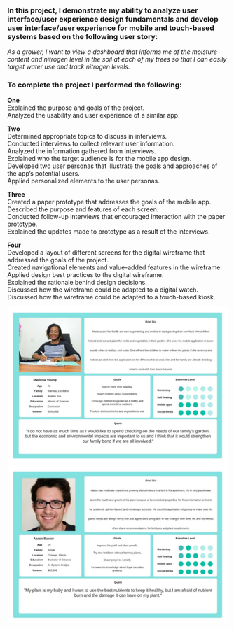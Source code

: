 <h3>In this project, I demonstrate my ability to analyze user interface/user experience design fundamentals
and develop user interface/user experience for mobile and touch-based systems based on the following user story:</h3>

<i>As a grower, I want to view a dashboard that informs me of the moisture content and nitrogen level in the soil at each of my trees so that I can easily target water use and track nitrogen levels.</i>

<h3>To complete the project I performed the following:</h3>

<b>One</b><br>
Explained the purpose and goals of the project.<br>
Analyzed the usability and user experience of a similar app.<br>

<b>Two</b><br>
Determined appropriate topics to discuss in interviews.<br>
Conducted interviews to collect relevant user information.<br>
Analyzed the information gathered from interviews.<br>
Explained who the target audience is for the mobile app design.<br>
Developed two user personas that illustrate the goals and approaches of the app’s potential users.<br>
Applied personalized elements to the user personas.<br>

<b>Three</b><br>
Created a paper prototype that addresses the goals of the mobile app.<br>
Described the purpose and features of each screen.<br>
Conducted follow-up interviews that encouraged interaction with the paper prototype.<br>
Explained the updates made to prototype as a result of the interviews.<br>

<b>Four</b><br>
Developed a layout of different screens for the digital wireframe that addressed the goals of the project.<br>
Created navigational elements and value-added features in the wireframe.<br>
Applied design best practices to the digital wireframe.<br>
Explained the rationale behind design decisions.<br>
Discussed how the wireframe could be adapted to a digital watch.<br>
Discussed how the wireframe could be adapted to a touch-based kiosk.<br>

<p align="center">
  <img src="https://github.com/paul4oliver/UI-UX-Design-1/blob/main/Assets/Persona1.jpg?raw=true">
  <img src="https://github.com/paul4oliver/UI-UX-Design-1/blob/main/Assets/Persona2.jpg?raw=true">
</p>
